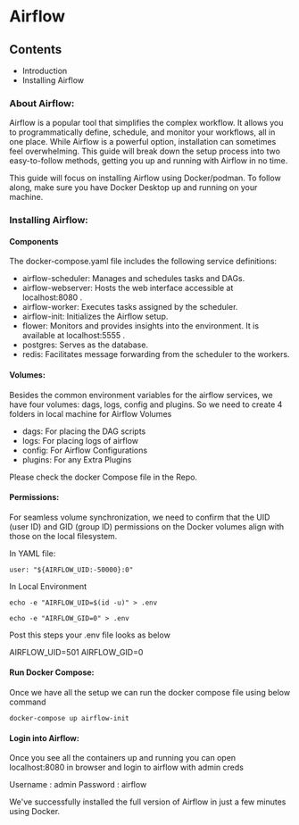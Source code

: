 # Airflow
## Contents
- Introduction
- Installing Airflow

### About Airflow:

Airflow is a popular tool that simplifies the complex workflow. It allows you to programmatically define, schedule, and monitor your workflows, all in one place. While Airflow is a powerful option, installation can sometimes feel overwhelming. This guide will break down the setup process into two easy-to-follow methods, getting you up and running with Airflow in no time.

This guide will focus on installing Airflow using Docker/podman. To follow along, make sure you have Docker Desktop up and running on your machine.

### Installing Airflow:

#### Components
The docker-compose.yaml file includes the following service definitions: 

- airflow-scheduler: Manages and schedules tasks and DAGs.
- airflow-webserver: Hosts the web interface accessible at localhost:8080 .
- airflow-worker: Executes tasks assigned by the scheduler.
- airflow-init: Initializes the Airflow setup. 
- flower: Monitors and provides insights into the environment. It is available at localhost:5555 .
- postgres: Serves as the database.
- redis: Facilitates message forwarding from the scheduler to the workers.

#### Volumes:

Besides the common environment variables for the airflow services, we have four volumes: dags, logs, config and plugins. So we need to create 4 folders in local machine for Airflow Volumes

- dags: For placing the DAG scripts
- logs: For placing logs of airflow
- config: For Airflow Configurations
- plugins: For any Extra Plugins 

Please check the docker Compose file in the Repo. 

#### Permissions:
For seamless volume synchronization, we need to confirm that the UID (user ID) and GID (group ID) permissions on the Docker volumes align with those on the local filesystem.

In YAML file:

```user: "${AIRFLOW_UID:-50000}:0"```

In Local Environment

```echo -e "AIRFLOW_UID=$(id -u)" > .env```

```echo -e "AIRFLOW_GID=0" > .env```

Post this steps your .env file looks as below 

AIRFLOW_UID=501
AIRFLOW_GID=0

#### Run Docker Compose:
Once we have all the setup we can run the docker compose file using below command

 ```docker-compose up airflow-init```

#### Login into Airflow:
Once you see all the containers up and running you can open localhost:8080 in browser and login to airflow with admin creds

Username : admin
Password :  airflow

 We've successfully installed the full version of Airflow in just a few minutes using Docker.

